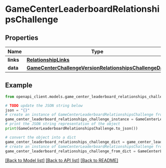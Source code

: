 # GameCenterLeaderboardRelationshipsChallenge


## Properties

Name | Type | Description | Notes
------------ | ------------- | ------------- | -------------
**links** | [**RelationshipLinks**](RelationshipLinks.md) |  | [optional] 
**data** | [**GameCenterChallengeVersionRelationshipsChallengeData**](GameCenterChallengeVersionRelationshipsChallengeData.md) |  | [optional] 

## Example

```python
from openapi_client.models.game_center_leaderboard_relationships_challenge import GameCenterLeaderboardRelationshipsChallenge

# TODO update the JSON string below
json = "{}"
# create an instance of GameCenterLeaderboardRelationshipsChallenge from a JSON string
game_center_leaderboard_relationships_challenge_instance = GameCenterLeaderboardRelationshipsChallenge.from_json(json)
# print the JSON string representation of the object
print(GameCenterLeaderboardRelationshipsChallenge.to_json())

# convert the object into a dict
game_center_leaderboard_relationships_challenge_dict = game_center_leaderboard_relationships_challenge_instance.to_dict()
# create an instance of GameCenterLeaderboardRelationshipsChallenge from a dict
game_center_leaderboard_relationships_challenge_from_dict = GameCenterLeaderboardRelationshipsChallenge.from_dict(game_center_leaderboard_relationships_challenge_dict)
```
[[Back to Model list]](../README.md#documentation-for-models) [[Back to API list]](../README.md#documentation-for-api-endpoints) [[Back to README]](../README.md)


